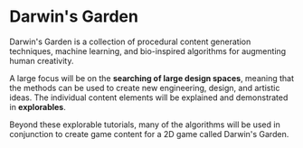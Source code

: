 Darwin's Garden
=

Darwin's Garden is a collection of procedural content generation techniques, machine learning, and bio-inspired algorithms for augmenting human creativity.

A large focus will be on the **searching of large design spaces**, meaning that the methods can be used to create new engineering, design, and artistic ideas. The individual content elements will be explained and demonstrated in **explorables**.

Beyond these explorable tutorials, many of the algorithms will be used in conjunction to create game content for a 2D game called Darwin's Garden.
